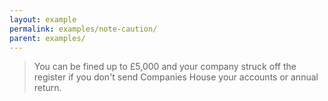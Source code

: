 ```yaml
---
layout: example
permalink: examples/note-caution/
parent: examples/
---
```


<blockquote class="info-note caution">
	You can be fined up to £5,000 and your company struck off the register if 
	you don't send Companies House your accounts or annual return.
</blockquote>
